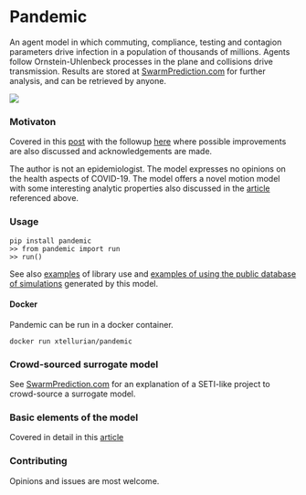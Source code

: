 # Pandemic

An agent model in which commuting, compliance, testing and contagion parameters drive
infection in a population of thousands of millions. Agents follow Ornstein-Uhlenbeck processes
in the plane and collisions drive transmission. Results are stored at 
<a href="https://www.swarmprediction.com/about.html">SwarmPrediction.com</a> for further analysis, and can be retrieved by anyone.  

![](https://github.com/microprediction/pandemic/blob/master/images/pandemic.png)

### Motivaton 

Covered in this [post](https://www.linkedin.com/pulse/pandemic-minimalist-2d-ornstein-uhlenbeck-model-peter-cotton-phd) with 
the followup [here](https://www.linkedin.com/pulse/dear-new-zealand-heres-how-simulate-covid-19-all-your-cotton-phd/) where possible
improvements are also discussed and acknowledgements are made.   

The author is not an epidemiologist. The model expresses no opinions
on the health aspects of COVID-19. The model offers a novel motion model with some interesting
analytic properties also discussed in the [article](https://www.linkedin.com/pulse/dear-new-zealand-heres-how-simulate-covid-19-all-your-cotton-phd/) referenced
above.

### Usage

    pip install pandemic
    >> from pandemic import run
    >> run()
    
See also <a href="https://github.com/microprediction/pandemic/tree/master/examples">examples</a> of
library use and <a href="https://github.com/microprediction/pandemic/tree/master/examples_of_surrogate_use">examples of using the public
database of simulations</a> generated by this model. 

#### Docker

Pandemic can be run in a docker container. 

```
docker run xtellurian/pandemic
```

### Crowd-sourced surrogate model 

See <a href="https://www.swarmprediction.com/about.html">SwarmPrediction.com</a> for an explanation of 
a SETI-like project to crowd-source a surrogate model. 

### Basic elements of the model 

Covered in detail in this [article](https://www.linkedin.com/pulse/dear-new-zealand-heres-how-simulate-covid-19-all-your-cotton-phd/) 

### Contributing 

Opinions and issues are most welcome. 